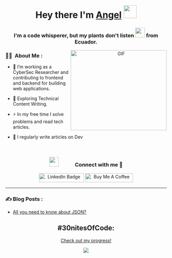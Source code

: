 <p style='margin-right'><img src="https://komarev.com/ghpvc/?username=bytecodesky&style=flat-square&color=blue" alt=""></p>

<h1 align="center">Hey there I'm <a href='https://www.bytecodesky.me' target='_blank'>Angel</a> <img src="https://media.giphy.com/media/hvRJCLFzcasrR4ia7z/giphy.gif" width="40"></h1>
<h3 align='center'>I'm a code whisperer, but my plants don't listen
    <img src="https://media.giphy.com/media/WUlplcMpOCEmTGBtBW/giphy.gif" width="30"> from Ecuador.</h3>
<a target='_blank' align='center'>
    <img align="right" top="250" height="250" width="300" alt="GIF" src="haze-programmer-writing-code-on-laptop-1.png"/>
</a>

### :woman_technologist: &nbsp;About Me :

- 🔭 I’m working as a CyberSec Researcher and contributing to frontend and backend for building web applications.

- 🌱 Exploring Technical Content Writing.

- ⚡ In my free time I solve problems and read tech articles.

- 📝 I regularly write articles on Dev
<br/>
<h3 align="center" > <img src="https://media.giphy.com/media/iY8CRBdQXODJSCERIr/giphy.gif" width="30" height="30" style="margin-right: 50px;">Connect with me 🤝 </h3>

<p align='center'>
    <div align='center'>
        <a style='margin-left' href="https://www.linkedin.com/in/angel-barre"><img src="https://img.shields.io/badge/LinkedIn-blue?style=for-the-badge&logo=linkedin&logoColor=white" alt="LinkedIn Badge" height='28' width="140"></a>
            <a href="https://buymeacoffee.com/bytecodesky" target="_blank"><img src="https://cdn.buymeacoffee.com/buttons/default-orange.png" alt="Buy Me A Coffee" height="28" width="150"></a>
    </div>
</p>

---

### ✍️ Blog Posts : 

<!-- BLOG-POST-LIST:START -->
- [All you need to know about JSON?](https://dev.to/bytecodesky/test-hka)
<!-- BLOG-POST-LIST:END -->

<div align="center">
    <h2>#30nitesOfCode:</h2>
    <a href="https://www.codedex.io/@bytecodesky/30-nites-of-code">Check out my progress!</a>
    <p><img src="https://www.codedex.io/api/petStatus?user=bytecodesky"></p>
</div>
